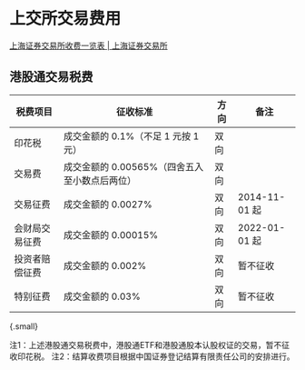 # 上交所交易费用
[上海证券交易所收费一览表  | 上海证券交易所](https://www.sse.com.cn/services/tradingservice/charge/ssecharge/)

## 港股通交易税费
| 税费项目    | 征收标准                        | 方向 | 备注           |
| ------- | --------------------------- | -- | ------------ |
| 印花税     | 成交金额的 0.1%（不足 1 元按 1 元）     | 双向 | |
| 交易费     | 成交金额的 0.00565%（四舍五入至小数点后两位） | 双向 | |
| 交易征费    | 成交金额的 0.0027%               | 双向 | 2014-11-01 起 |
| 会财局交易征费 | 成交金额的 0.00015%              | 双向 | 2022-01-01 起 |
| 投资者赔偿征费 | 成交金额的 0.002%                | 双向 | 暂不征收         |
| 特别征费    | 成交金额的 0.03%                 | 双向 | 暂不征收         |
{.small}

注1：上述港股通交易税费中，港股通ETF和港股通股本认股权证的交易，暂不征收印花税。
注2：结算收费项目根据中国证券登记结算有限责任公司的安排进行。